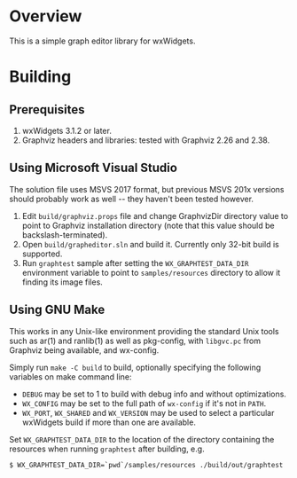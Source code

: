 Overview
========

This is a simple graph editor library for wxWidgets.


Building
========

Prerequisites
-------------

1. wxWidgets 3.1.2 or later.
1. Graphviz headers and libraries: tested with Graphviz 2.26 and 2.38.


Using Microsoft Visual Studio
-----------------------------

The solution file uses MSVS 2017 format, but previous MSVS 201x versions should
probably work as well -- they haven't been tested however.

1. Edit `build/graphviz.props` file and change GraphvizDir directory value to
   point to Graphviz installation directory (note that this value should be
   backslash-terminated).
1. Open `build/grapheditor.sln` and build it. Currently only 32-bit build is
   supported.
1. Run `graphtest` sample after setting the `WX_GRAPHTEST_DATA_DIR` environment
   variable to point to `samples/resources` directory to allow it finding its
   image files.


Using GNU Make
--------------

This works in any Unix-like environment providing the standard Unix tools such
as ar(1) and ranlib(1) as well as pkg-config, with `libgvc.pc` from Graphviz
being available, and wx-config.

Simply run `make -C build` to build, optionally specifying the following
variables on make command line:

- `DEBUG` may be set to 1 to build with debug info and without optimizations.
- `WX_CONFIG` may be set to the full path of `wx-config` if it's not in `PATH`.
- `WX_PORT`, `WX_SHARED` and `WX_VERSION` may be used to select a particular
   wxWidgets build if more than one are available.

Set `WX_GRAPHTEST_DATA_DIR` to the location of the directory containing the
resources when running `graphtest` after building, e.g.

    $ WX_GRAPHTEST_DATA_DIR=`pwd`/samples/resources ./build/out/graphtest
